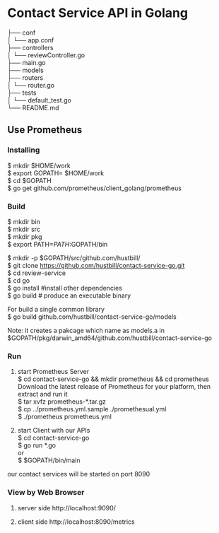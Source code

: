 # Contact Service API in Golang 


├── conf  
│   └── app.conf  
├── controllers  
│   └── reviewController.go  
├── main.go  
├── models  
├── routers  
│   └── router.go  
├── tests  
│   └── default_test.go  
└── README.md


## Use Prometheus

### Installing 
$ mkdir $HOME/work  
$ export GOPATH= $HOME/work  
$ cd $GOPATH  
$ go get github.com/prometheus/client_golang/prometheus  

### Build  
$ mkdir bin  
$ mkdir src  
$ mkdir pkg     
$ export PATH=$PATH:$GOPATH/bin    

$ mkdir -p $GOPATH/src/github.com/hustbill/  
$ git clone https://github.com/hustbill/contact-service-go.git  
$ cd review-service  
$ cd go  
$ go install  #install other dependencies  
$ go build    # produce an executable binary  


For build a single common library   
$ go build github.com/hustbill/contact-service-go/models  
  
Note: it creates a pakcage which name as models.a in $GOPATH/pkg/darwin_amd64/github.com/hustbill/contact-service-go  

### Run 

1. start Prometheus Server  
$ cd contact-service-go  && mkdir prometheus && cd prometheus
 Download the latest release of Prometheus for your platform, then extract and run it   
$ tar xvfz prometheus-*.tar.gz  
$ cp ../prometheus.yml.sample ./promethesual.yml  
$ ./prometheus prometheus.yml  

2. start Client with our APIs  
$ cd contact-service-go  
$ go run *.go   
or     
$ $GOPATH/bin/main  

our contact services will be started on port 8090  
  
### View by Web Browser
1. server side 
http://localhost:9090/

2. client side
http://localhost:8090/metrics
